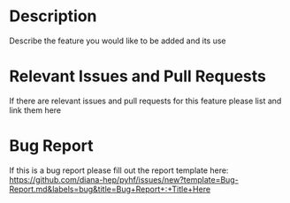 # Description

Describe the feature you would like to be added and its use

# Relevant Issues and Pull Requests

If there are relevant issues and pull requests for this feature please list and link them here

# Bug Report
If this is a bug report please fill out the report template here: https://github.com/diana-hep/pyhf/issues/new?template=Bug-Report.md&labels=bug&title=Bug+Report+:+Title+Here
